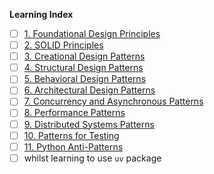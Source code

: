**Learning Index**
- [ ] [1. Foundational Design Principles](https://github.com/tonyjustdevs/learning_designpatterns/issues/1)
- [ ] [2. SOLID Principles](https://github.com/tonyjustdevs/learning_designpatterns/issues/2)
- [ ] [3. Creational Design Patterns](https://github.com/tonyjustdevs/learning_designpatterns/issues/3)
- [ ] [4. Structural Design Patterns](https://github.com/tonyjustdevs/learning_designpatterns/issues/4)
- [ ] [5. Behavioral Design Patterns](https://github.com/tonyjustdevs/learning_designpatterns/issues/5)
- [ ] [6. Architectural Design Patterns](https://github.com/tonyjustdevs/learning_designpatterns/issues/6)
- [ ] [7. Concurrency and Asynchronous Patterns](https://github.com/tonyjustdevs/learning_designpatterns/issues/7)
- [ ] [8. Performance Patterns](https://github.com/tonyjustdevs/learning_designpatterns/issues/8)
- [ ] [9. Distributed Systems Patterns](https://github.com/tonyjustdevs/learning_designpatterns/issues/9)
- [ ] [10. Patterns for Testing](https://github.com/tonyjustdevs/learning_designpatterns/issues/10)
- [ ] [11. Python Anti-Patterns](https://github.com/tonyjustdevs/learning_designpatterns/issues/11)
- [ ] whilst learning to use `uv` package
